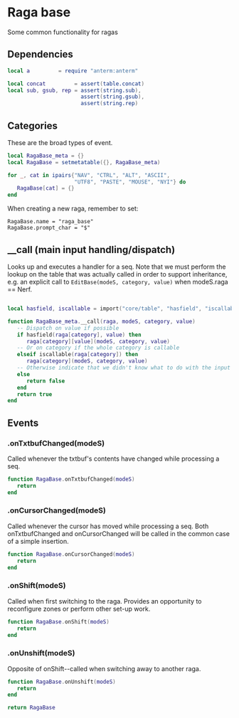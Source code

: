 # Raga base

Some common functionality for ragas

## Dependencies

```lua
local a         = require "anterm:anterm"

local concat         = assert(table.concat)
local sub, gsub, rep = assert(string.sub),
                       assert(string.gsub),
                       assert(string.rep)
```
## Categories

These are the broad types of event.

```lua
local RagaBase_meta = {}
local RagaBase = setmetatable({}, RagaBase_meta)

for _, cat in ipairs{"NAV", "CTRL", "ALT", "ASCII",
                     "UTF8", "PASTE", "MOUSE", "NYI"} do
   RagaBase[cat] = {}
end
```

When creating a new raga, remember to set:

```lua-example
RagaBase.name = "raga_base"
RagaBase.prompt_char = "$"
```
## __call (main input handling/dispatch)

Looks up and executes a handler for a seq. Note that we must perform the
lookup on the table that was actually called in order to support inheritance,
e.g. an explicit call to ``EditBase(modeS, category, value)`` when
modeS.raga == Nerf.

```lua

local hasfield, iscallable = import("core/table", "hasfield", "iscallable")

function RagaBase_meta.__call(raga, modeS, category, value)
   -- Dispatch on value if possible
   if hasfield(raga[category], value) then
      raga[category][value](modeS, category, value)
   -- Or on category if the whole category is callable
   elseif iscallable(raga[category]) then
      raga[category](modeS, category, value)
   -- Otherwise indicate that we didn't know what to do with the input
   else
      return false
   end
   return true
end

```
## Events

### <Raga>.onTxtbufChanged(modeS)

Called whenever the txtbuf's contents have changed while processing a seq.

```lua
function RagaBase.onTxtbufChanged(modeS)
   return
end
```
### <Raga>.onCursorChanged(modeS)

Called whenever the cursor has moved while processing a seq.
Both onTxtbufChanged and onCursorChanged will be called in the
common case of a simple insertion.

```lua
function RagaBase.onCursorChanged(modeS)
   return
end
```
### <Raga>.onShift(modeS)

Called when first switching to the raga. Provides an opportunity to
reconfigure zones or perform other set-up work.

```lua
function RagaBase.onShift(modeS)
   return
end
```
### <Raga>.onUnshift(modeS)

Opposite of onShift--called when switching away to another raga.

```lua
function RagaBase.onUnshift(modeS)
   return
end
```
```lua
return RagaBase
```

